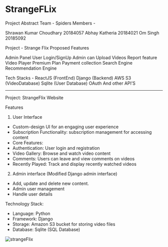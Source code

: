 # StrangeFLix

Project Abstract
Team - Spiders
Members -

Shrawan Kumar Choudhary     20184057
Abhay Katheria               20184021
Om Singh                       20185092

Project - Strange Flix
Proposed Features

Admin Panel
User Login/SignUp
Admin can Upload Videos
Report feature
Video Player
Premium Plan
Payment collection
Search Engine
Recommendation Engine


Tech Stacks -
ReactJS (FrontEnd)
Django (Backend)
AWS S3 (VideoDatabase)
Sqlite (User Database)
OAuth
And other API’S

----
Project: StrangeFlix Website

Features
1. User Interface
 - Custom-design UI for an engaging user experience
 - Subscription Functionality: subscription management for accessing content
 - Core Features:
 - Authentication: User login and registration
 - Video Gallery: Browse and watch video content
 - Comments: Users can leave and view comments on videos
 - Recently Played: Track and display recently watched videos
 2. Admin interface (Modified Django admin interface)
 - Add, update and delete new content.
 - Admin user management
 - Handle user details

Technology Stack:
- Language: Python
- Framework: Django
- Storage: Amazon S3 bucket for storing video files
- Database: Sqlite (SQL Database)


![strangeFlix](https://github.com/Shrawan907/StrangeFLix/assets/54719145/f761ddf6-5dfb-47e8-b6fc-010861768e6d)

